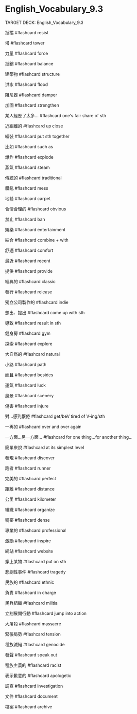 # English_Vocabulary_9.3

TARGET DECK: English_Vocabulary_9.3

抵擋 #flashcard 
resist

塔 #flashcard 
tower

力量 #flashcard 
force

抵銷 #flashcard 
balance

建築物 #flashcard 
structure

洪水 #flashcard 
flood

阻尼器 #flashcard 
damper

加固 #flashcard 
strengthen

某人經歷了太多... #flashcard 
one's fair share of sth

近距離的 #flashcard 
up close

組裝 #flashcard 
put sth together

比如 #flashcard 
such as

爆炸 #flashcard 
explode

蒸氣 #flashcard 
steam

傳統的 #flashcard 
traditional

髒亂 #flashcard 
mess

地毯 #flashcard 
carpet

合情合理的 #flashcard 
obvious

禁止 #flashcard 
ban

娛樂 #flashcard 
entertainment

結合 #flashcard 
combine + with

舒適 #flashcard 
comfort

最近 #flashcard 
recent

提供 #flashcard 
provide

經典的 #flashcard 
classic

發行 #flashcard 
release

獨立公司製作的 #flashcard 
indie

想出、提出 #flashcard 
come up with sth

導致 #flashcard 
result in sth

健身房 #flashcard 
gym

探索 #flashcard 
explore

大自然的 #flashcard 
natural

小路 #flashcard 
path

而且 #flashcard 
besides

運氣 #flashcard 
luck

風景 #flashcard 
scenery

傷害 #flashcard 
injure

對...感到厭倦 #flashcard 
get/beV tired of V-ing/sth

一再的 #flashcard 
over and over again

一方面...另一方面... #flashcard 
for one thing...for another thing...

簡單來說 #flashcard 
at its simplest level

發現 #flashcard 
discover

跑者 #flashcard 
runner

完美的 #flashcard 
perfect

距離 #flashcard 
distance

公里 #flashcard 
kilometer

組織 #flashcard 
organize

稠密 #flashcard 
dense

專業的 #flashcard 
professional

激勵 #flashcard 
inspire

網站 #flashcard 
website

穿上某物 #flashcard 
put on sth

悲劇性事件 #flashcard 
tragedy

民族的 #flashcard 
ethnic

負責 #flashcard 
in charge

民兵組織 #flashcard 
militia

立刻展開行動 #flashcard 
jump into action

大屠殺 #flashcard 
massacre

緊張局勢 #flashcard 
tension

種族滅絕 #flashcard 
genocide

發聲 #flashcard 
speak out

種族主義的 #flashcard 
racist

表示歉意的 #flashcard 
apologetic

調查 #flashcard 
investigation

文件 #flashcard 
document

檔案 #flashcard 
archive

